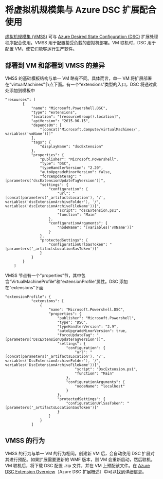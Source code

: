 <properties
   pageTitle="将 Desired State Configuration 与虚拟机规模集配合使用 | Azure"
   description="将虚拟机规模集与 Azure DSC 扩展配合使用"
   services="virtual-machines-windows"
   documentationCenter=""
   authors="zjalexander"
   manager="timlt"
   editor=""
   tags="azure-service-management,azure-resource-manager"
   keywords=""/>  


<tags
   ms.service="virtual-machines-scale-sets"
   ms.devlang="na"
   ms.topic="article"
   ms.tgt_pltfrm="vm-windows"
   ms.workload="na"
   ms.date="08/29/2016"
   wacn.date="10/17/2016"
   ms.author="zachal"/>  


# 将虚拟机规模集与 Azure DSC 扩展配合使用

[虚拟机规模集 (VMSS)](/documentation/articles/virtual-machines-windows-vmss-powershell-creating/) 可与 [Azure Desired State Configuration (DSC)](/documentation/articles/virtual-machines-windows-extensions-dsc-overview/) 扩展处理程序配合使用。VMSS 用于配置接受负载的虚拟机部署。VM 联机时，DSC 用于配置 VM，使它们能够运行生产软件。

## 部署到 VM 和部署到 VMSS 的差异

VMSS 的基础模板结构与单一 VM 略有不同。具体而言，单一 VM 将扩展部署在“virtualMachines”节点下面。有一个“extensions”类型的入口，DSC 将通过此处添加到模板中

    "resources": [
            {
                "name": "Microsoft.Powershell.DSC",
                "type": "extensions",
                "location": "[resourceGroup().location]",
                "apiVersion": "2015-06-15",
                "dependsOn": [
                    "[concat('Microsoft.Compute/virtualMachines/', variables('vmName'))]"
                ],
                "tags": {
                    "displayName": "dscExtension"
                },
                "properties": {
                    "publisher": "Microsoft.Powershell",
                    "type": "DSC",
                    "typeHandlerVersion": "2.20",
                    "autoUpgradeMinorVersion": false,
                    "forceUpdateTag": "[parameters('dscExtensionUpdateTagVersion')]",
                    "settings": {
                        "configuration": {
                            "url": "[concat(parameters('_artifactsLocation'), '/', variables('dscExtensionArchiveFolder'), '/', variables('dscExtensionArchiveFileName'))]",
                            "script": "dscExtension.ps1",
                            "function": "Main"
                        },
                        "configurationArguments": {
                            "nodeName": "[variables('vmName')]"
                        }
                    },
                    "protectedSettings": {
                        "configurationUrlSasToken": "[parameters('_artifactsLocationSasToken')]"
                    }
                }
            }
        ]

VMSS 节点有一个“properties”节，其中包含“VirtualMachineProfile”和“extensionProfile”属性。DSC 添加在“extensions”下面

    "extensionProfile": {
                "extensions": [
                    {
                        "name": "Microsoft.Powershell.DSC",
                        "properties": {
                            "publisher": "Microsoft.Powershell",
                            "type": "DSC",
                            "typeHandlerVersion": "2.9",
                            "autoUpgradeMinorVersion": true,
                            "forceUpdateTag": "[parameters('DscExtensionUpdateTagVersion')]",
                            "settings": {
                                "configuration": {
                                    "url": "[concat(parameters('_artifactsLocation'), '/', variables('DscExtensionArchiveFolder'), '/', variables('DscExtensionArchiveFileName'))]",
                                    "script": "DscExtension.ps1",
                                    "function": "Main"
                                },
                                "configurationArguments": {
                                    "nodeName": "localhost"
                                }
                            },
                            "protectedSettings": {
                                "configurationUrlSasToken": "[parameters('_artifactsLocationSasToken')]"
                            }
                        }
                    }
                ]

## VMSS 的行为

VMSS 的行为与单一 VM 的行为相同。创建新 VM 后，会自动使用 DSC 扩展对其进行预配。如果扩展需要更新的 WMF 版本，则 VM 会重新启动，然后联机。VM 联机后，将下载 DSC 配置 .zip 文件，并在 VM 上预配该文件。在 [Azure DSC Extension Overview](/documentation/articles/virtual-machines-windows-extensions-dsc-overview/)（Azure DSC 扩展概述）中可以找到详细信息。

<!---HONumber=Mooncake_1010_2016-->